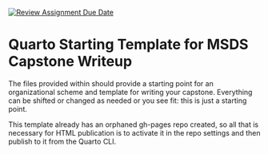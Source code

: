[![Review Assignment Due Date](https://classroom.github.com/assets/deadline-readme-button-22041afd0340ce965d47ae6ef1cefeee28c7c493a6346c4f15d667ab976d596c.svg)](https://classroom.github.com/a/eHRwpncX)
# Quarto Starting Template for MSDS Capstone Writeup

The files provided within should provide a starting point for an organizational scheme and template for writing your capstone. Everything can be shifted or changed as needed or you see fit: this is just a starting point.

This template already has an orphaned gh-pages repo created, so all that is necessary for HTML publication is to activate it in the repo settings and then publish to it from the Quarto CLI.
